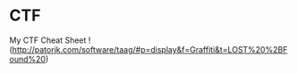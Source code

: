 # CTF
My CTF Cheat Sheet 
!(http://patorjk.com/software/taag/#p=display&f=Graffiti&t=LOST%20%2BFound%20)
